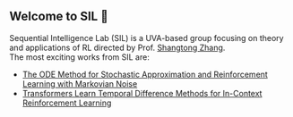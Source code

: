 ## Welcome to SIL 👋

Sequential Intelligence Lab (SIL) is a UVA-based group focusing on theory and applications of RL directed by Prof. [Shangtong Zhang](https://shangtongzhang.github.io).  
The most exciting works from SIL are:


* [The ODE Method for Stochastic Approximation and Reinforcement Learning with Markovian Noise](https://arxiv.org/abs/2401.07844)
* [Transformers Learn Temporal Difference Methods for In-Context Reinforcement Learning](https://arxiv.org/abs/2405.13861)
